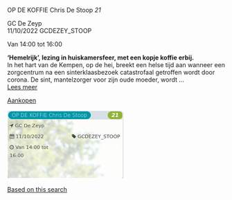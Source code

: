 OP DE KOFFIE Chris De Stoop *21*

GC De Zeyp  
11/10/2022 GCDEZEY\_STOOP  

Van 14:00 tot 16:00

  

  

**‘Hemelrijk’, lezing in huiskamersfeer, met een kopje koffie erbij.**  
In het hart van de Kempen, op de hei, breekt een helse tijd aan wanneer een zorgcentrum na een sinterklaasbezoek catastrofaal getroffen wordt door corona. De sint, mantelzorger voor zijn oude moeder, wordt ...  
[Lees meer](https://tickets.vgc.be/activity/subscribe/GCDEZEY_STOOP)

[Aankopen](https://tickets.vgc.be/ticketingActivity/subscribe/GCDEZEY_STOOP)

![](80221.png)

[Based on this search](https://tickets.vgc.be/activity/index?&vrijeplaatsen=1&Age%5B%5D=4%2C6&entity=276)